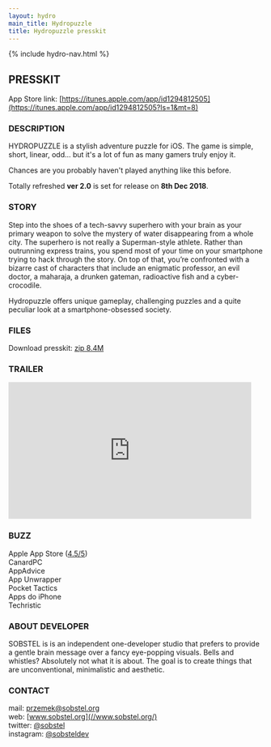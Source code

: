 ```yaml
---
layout: hydro
main_title: Hydropuzzle
title: Hydropuzzle presskit
---
```


{% include hydro-nav.html %}

## PRESSKIT

App Store link:
[https://itunes.apple.com/app/id1294812505](https://itunes.apple.com/app/id1294812505?ls=1&mt=8)

### DESCRIPTION

HYDROPUZZLE is a stylish adventure puzzle for iOS. The game is simple, short, linear, odd... but it's a lot of fun as many gamers truly enjoy it.

Chances are you probably haven't played anything like this before.

Totally refreshed **ver 2.0** is set for release on **8th Dec 2018**.

### STORY

Step into the shoes of a tech-savvy superhero with your brain as your primary weapon to solve the mystery of water disappearing from a whole city. The superhero is not really a Superman-style athlete. Rather than outrunning express trains, you spend most of your time on your smartphone trying to hack through the story. On top of that, you’re confronted with a bizarre cast of characters that include an enigmatic professor, an evil doctor, a maharaja, a drunken gateman, radioactive fish and a cyber-crocodile.

Hydropuzzle offers unique gameplay, challenging puzzles and a quite peculiar look at a smartphone-obsessed society.

### FILES

Download presskit:
<a href="/hydropuzzle-presskit.zip" title="Hydropuzzle press kit">zip 8.4M</a>

### TRAILER

<iframe width="480" height="270" src="https://www.youtube.com/embed/Qy2WME9FBZ8" frameborder="0" allow="accelerometer; autoplay; encrypted-media; gyroscope; picture-in-picture" allowfullscreen></iframe>

<!-- Screenshots (download all + more formats) -->

### BUZZ

Apple App Store (<a href="/hydropuzzle/reviews">4.5/5</a>)<br>
CanardPC<br>
AppAdvice<br>
App Unwrapper<br>
Pocket Tactics<br>
Apps do iPhone<br>
Techristic<br>

### ABOUT DEVELOPER

SOBSTEL is is an independent one-developer studio that prefers to provide a gentle brain message over a fancy eye-popping visuals. Bells and whistles? Absolutely not what it is about. The goal is to create things that are unconventional, minimalistic and aesthetic.

### CONTACT

mail: [przemek@sobstel.org](mailto:przemek@sobstel.org)<br>
web: [www.sobstel.org](//www.sobstel.org/) <br>
twitter: [@sobstel](//twitter.com/sobstel)<br>
instagram: [@sobsteldev](//www.instagram.com/sobsteldev/)<br>

